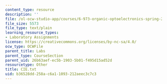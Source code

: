 ```yaml
---
content_type: resource
description: ''
file: /ol-ocw-studio-app/courses/6-973-organic-optoelectronics-spring-2003/b36528dd258ac6a11093212aeec3c7c3_CIE.txt
file_size: 5573
file_type: text/plain
learning_resource_types:
- Laboratory Assignments
license: https://creativecommons.org/licenses/by-nc-sa/4.0/
ocw_type: OCWFile
parent_title: Labs
parent_type: CourseSection
parent_uid: 26b63aef-ec5b-1903-5b01-f495d15ad52d
resourcetype: Other
title: CIE.txt
uid: b36528dd-258a-c6a1-1093-212aeec3c7c3
---
```

